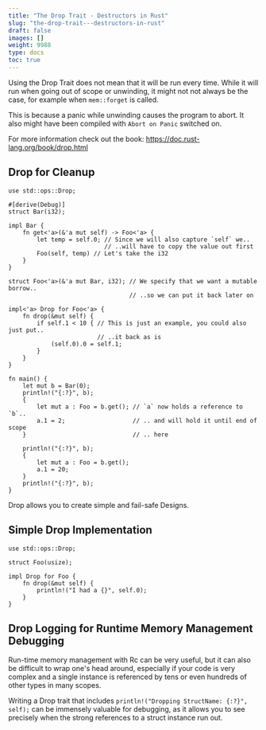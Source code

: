 ```yaml
---
title: "The Drop Trait - Destructors in Rust"
slug: "the-drop-trait---destructors-in-rust"
draft: false
images: []
weight: 9988
type: docs
toc: true
---
```


Using the Drop Trait does not mean that it will be run every time. While it will run when going out of scope or unwinding, it might not not always be the case, for example when `mem::forget` is called.

This is because a panic while unwinding causes the program to abort. It also might have been compiled with `Abort on Panic` switched on.

For more information check out the book: https://doc.rust-lang.org/book/drop.html

## Drop for Cleanup
    use std::ops::Drop;
    
    #[derive(Debug)]
    struct Bar(i32);
    
    impl Bar {
        fn get<'a>(&'a mut self) -> Foo<'a> {
            let temp = self.0; // Since we will also capture `self` we..
                               // ..will have to copy the value out first
            Foo(self, temp) // Let's take the i32
        }
    }
    
    struct Foo<'a>(&'a mut Bar, i32); // We specify that we want a mutable borrow..
                                      // ..so we can put it back later on
    
    impl<'a> Drop for Foo<'a> {
        fn drop(&mut self) {
            if self.1 < 10 { // This is just an example, you could also just put..
                             // ..it back as is
                (self.0).0 = self.1;
            }
        }
    }
    
    fn main() {
        let mut b = Bar(0);
        println!("{:?}", b);
        {
            let mut a : Foo = b.get(); // `a` now holds a reference to `b`..
            a.1 = 2;                   // .. and will hold it until end of scope
        }                              // .. here
            
        println!("{:?}", b);
        {
            let mut a : Foo = b.get();
            a.1 = 20;
        }
        println!("{:?}", b);
    }

Drop allows you to create simple and fail-safe Designs.

## Simple Drop Implementation
    use std::ops::Drop;
    
    struct Foo(usize);
    
    impl Drop for Foo {
        fn drop(&mut self) {
            println!("I had a {}", self.0);
        }
    }

## Drop Logging for Runtime Memory Management Debugging
Run-time memory management with Rc<T> can be very useful, but it can also be difficult to wrap one's head around, especially if your code is very complex and a single instance is referenced by tens or even hundreds of other types in many scopes.

Writing a Drop trait that includes `println!("Dropping StructName: {:?}", self);` can be immensely valuable for debugging, as it allows you to see precisely when the strong references to a struct instance run out.

